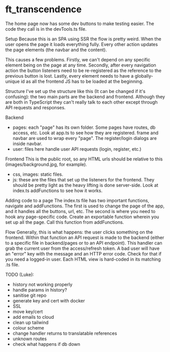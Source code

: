 # ft_transcendence

The home page now has some dev buttons to make testing easier. The code they call is in the devTools.ts file.

Setup
Because this is an SPA using SSR the flow is pretty weird. When the user opens the page it loads everything fully. Every other action updates the page elements (the navbar and the content).

This causes a few problems.
Firstly, we can't depend on any specific element being on the page at any time. Secondly, after every navigation action the button listeners need to be re-registered as the reference to the previous button is lost. Lastly, every element needs to have a globally-unique id as all the frontend JS has to be loaded at the beginning.

Structure
I've set up the structure like this (It can be changed if it's confusing): the two main parts are the backend and frontend. Although they are both in TypeScript they can't really talk to each other except through API requests and responses.

Backend
-	pages: each "page" has its own folder. Some pages have routes, db access, etc. Look at app.ts to see how they are registered. frame and navbar are used to wrap every "page". The register/login dialogs are inside navbar.
-	user: files here handle user API requests (login, register, etc.)

Frontend
This is the public root, so any HTML urls should be relative to this (images/background.jpg, for example).
-	css, images: static files.
-	js: these are the files that set up the listeners for the frontend. They should be pretty light as the heavy lifting is done server-side. Look at index.ts addFunctions to see how it works.

Adding code to a page
The index.ts file has two important functions, navigate and addFunctions. The first is used to change the page of the app, and it handles all the buttons, url, etc. The second is where you need to hook any page-specific code. Create an exportable function wherein you set up all the page. Call this function from addFunctions.

Flow
Generally, this is what happens: the user clicks something on the frontend. Within that function an API request is made to the backend (either to a specific file in backend/pages or to an API endpoint). This handler can grab the current user from the access/refresh token. A bad user will have an "error" key with the message and an HTTP error code. Check for that if you need a logged-in user. Each HTML view is hard-coded in its matching .ts file.

TODO (Luke):
- history not working properly
- handle params in history?
- sanitise git repo
- generate key and cert with docker
- SSL
- move key/cert
- add emails to cloud
- clean up tailwind
- colour scheme
- change handler returns to translatable references
- unknown routes
- check what happens if db down
